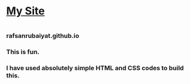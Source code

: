 <h1><a href="https://rafsanrubaiyat.github.io/" target="_blank">My Site</a><h1>

<h3><a https://rafsanrubaiyat.github.io/>rafsanrubaiyat.github.io</a></h3>
<h3> This is fun. </h3> 
<h3> I have used absolutely simple HTML and CSS codes to build this. </h3>

